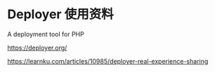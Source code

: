 # Deployer 使用资料

A deployment tool for PHP

https://deployer.org/

https://learnku.com/articles/10985/deployer-real-experience-sharing